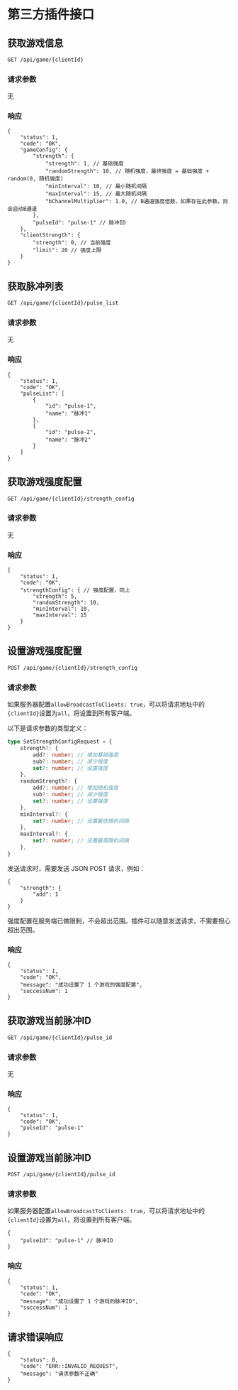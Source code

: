 # 第三方插件接口

## 获取游戏信息

```sh
GET /api/game/{clientId}
```

### 请求参数

无

### 响应

```json5
{
    "status": 1,
    "code": "OK",
    "gameConfig": {
        "strength": {
            "strength": 1, // 基础强度
            "randomStrength": 10, // 随机强度，最终强度 = 基础强度 + random(0, 随机强度)
            "minInterval": 10, // 最小随机间隔
            "maxInterval": 15, // 最大随机间隔
            "bChannelMultiplier": 1.0, // B通道强度倍数，如果存在此参数，则会启动B通道
        },
        "pulseId": "pulse-1" // 脉冲ID
    },
    "clientStrength": {
        "strength": 0, // 当前强度
        "limit": 20 // 强度上限
    }
}
```

## 获取脉冲列表

```sh
GET /api/game/{clientId}/pulse_list
```

### 请求参数

无

### 响应

```json5
{
    "status": 1,
    "code": "OK",
    "pulseList": [
        {
            "id": "pulse-1",
            "name": "脉冲1"
        },
        {
            "id": "pulse-2",
            "name": "脉冲2"
        }
    ]
}
```

## 获取游戏强度配置

```sh
GET /api/game/{clientId}/strength_config
```

### 请求参数

无

### 响应

```json5
{
    "status": 1,
    "code": "OK",
    "strengthConfig": { // 强度配置，同上
        "strength": 5,
        "randomStrength": 10,
        "minInterval": 10,
        "maxInterval": 15
    }
}
```

## 设置游戏强度配置

```sh
POST /api/game/{clientId}/strength_config
```

### 请求参数

如果服务器配置```allowBroadcastToClients: true```，可以将请求地址中的```{clientId}```设置为```all```，将设置到所有客户端。


以下是请求参数的类型定义：

```typescript
type SetStrengthConfigRequest = {
    strength?: {
        add?: number; // 增加基础强度
        sub?: number; // 减少强度
        set?: number; // 设置强度
    },
    randomStrength?: {
        add?: number; // 增加随机强度
        sub?: number; // 减少强度
        set?: number; // 设置强度
    },
    minInterval?: {
        set?: number; // 设置最低随机间隔
    },
    maxInterval?: {
        set?: number; // 设置最高随机间隔
    },
}
```

发送请求时，需要发送 JSON POST 请求，例如：

```json5
{
    "strength": {
        "add": 1
    }
}
```

强度配置在服务端已做限制，不会超出范围。插件可以随意发送请求，不需要担心超出范围。

### 响应

```json5
{
    "status": 1,
    "code": "OK",
    "message": "成功设置了 1 个游戏的强度配置",
    "successNum": 1
}
```

## 获取游戏当前脉冲ID

```sh
GET /api/game/{clientId}/pulse_id
```

### 请求参数

无

### 响应

```json5
{
    "status": 1,
    "code": "OK",
    "pulseId": "pulse-1"
}
```

## 设置游戏当前脉冲ID

```sh
POST /api/game/{clientId}/pulse_id
```

### 请求参数

如果服务器配置```allowBroadcastToClients: true```，可以将请求地址中的```{clientId}```设置为```all```，将设置到所有客户端。

```json5
{
    "pulseId": "pulse-1" // 脉冲ID
}
```

### 响应

```json5
{
    "status": 1,
    "code": "OK",
    "message": "成功设置了 1 个游戏的脉冲ID",
    "successNum": 1
}
```

## 请求错误响应

```json5
{
    "status": 0,
    "code": "ERR::INVALID_REQUEST",
    "message": "请求参数不正确"
}
```
